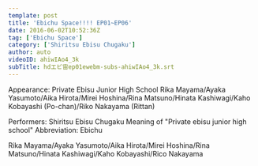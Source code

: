 ```yaml
---
template: post
title: 'Ebichu Space!!!! EP01~EP06'
date: 2016-06-02T10:52:36Z
tag: ['Ebichu Space']
category: ['Shiritsu Ebisu Chugaku']
author: auto 
videoID: ahiwIAo4_3k
subTitle: hdエビ宙ep01ewebm-subs-ahiwIAo4_3k.srt
---
```

Appearance: Private Ebisu Junior High School
Rika Mayama/Ayaka Yasumoto/Aika Hirota/Mirei Hoshina/Rina Matsuno/Hinata Kashiwagi/Kaho Kobayashi (Po-chan)/Riko Nakayama (Rittan)

Performers: Shiritsu Ebisu Chugaku
Meaning of "Private ebisu junior high school"
Abbreviation: Ebichu

Rika Mayama/Ayaka Yasumoto/Aika Hirota/Mirei Hoshina/Rina Matsuno/Hinata Kashiwagi/Kaho Kobayashi/Rico Nakayama
